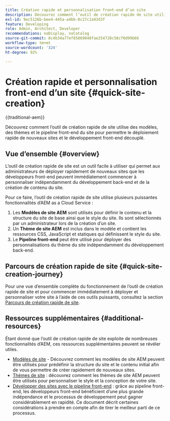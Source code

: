 ```yaml
---
title: Création rapide et personnalisation front-end d’un site
description: Découvrez comment l’outil de création rapide de site utilise des modèles, des thèmes et le pipeline front-end du site pour permettre le déploiement rapide de nouveaux sites et le développement front-end découplé.
exl-id: 9ec5126b-bee4-445a-a4bb-0c27c1a93d3f
feature: Developing
role: Admin, Architect, Developer
recommendations: noDisplay, noCatalog
source-git-commit: 8c4b34a77ef85869048fae254728c58cf0d99b66
workflow-type: tm+mt
source-wordcount: '324'
ht-degree: 92%

---
```



# Création rapide et personnalisation front-end d’un site {#quick-site-creation}

{{traditional-aem}}

Découvrez comment l’outil de création rapide de site utilise des modèles, des thèmes et le pipeline front-end du site pour permettre le déploiement rapide de nouveaux sites et le développement front-end découplé.

## Vue d’ensemble {#overview}

L’outil de création rapide de site est un outil facile à utiliser qui permet aux administrateurs de déployer rapidement de nouveaux sites que les développeurs front-end peuvent immédiatement commencer à personnaliser indépendamment du développement back-end et de la création de contenu du site.

Pour ce faire, l’outil de création rapide de site utilise plusieurs puissantes fonctionnalités d’AEM as a Cloud Service :

1. Les **Modèles de site AEM** sont utilisés pour définir le contenu et la structure du site de base ainsi que le style du site. Ils sont sélectionnés par un administrateur lors de la création d’un site.
1. Un **Thème de site AEM** est inclus dans le modèle et contient les ressources CSS, JavaScript et statiques qui définissent le style du site.
1. Le **Pipeline front-end** peut être utilisé pour déployer des personnalisations du thème du site indépendamment du développement back-end.

## Parcours de création rapide de site {#quick-site-creation-journey}

Pour une vue d’ensemble complète du fonctionnement de l’outil de création rapide de site et pour commencer immédiatement à déployer et personnaliser votre site à l’aide de ces outils puissants, consultez la section [Parcours de création rapide de site](/help/journey-sites/quick-site/overview.md).

## Ressources supplémentaires {#additional-resources}

Étant donné que l’outil de création rapide de site exploite de nombreuses fonctionnalités d’AEM, ces ressources supplémentaires peuvent se révéler utiles.

* [Modèles de site](/help/sites-cloud/administering/site-creation/site-templates.md) - Découvrez comment les modèles de site AEM peuvent être utilisés pour prédéfinir la structure du site et le contenu initial afin de vous permettre de créer rapidement de nouveaux sites.
* [Thèmes de site](/help/sites-cloud/administering/site-creation/site-themes.md) : découvrez comment les thèmes de site AEM peuvent être utilisés pour personnaliser le style et la conception de votre site.
* [Développer des sites avec le pipeline front-end](/help/implementing/developing/introduction/developing-with-front-end-pipelines.md) : grâce au pipeline front-end, les développeurs front-end bénéficient d’une plus grande indépendance et le processus de développement peut gagner considérablement en rapidité. Ce document décrit certaines considérations à prendre en compte afin de tirer le meilleur parti de ce processus.

